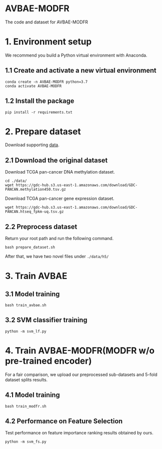 # AVBAE-MODFR
The code and dataset for AVBAE-MODFR
# 1. Environment setup
We recommend you build a Python virtual environment with Anaconda.
## 1.1 Create and activate a new virtual environment
```
conda create -n AVBAE-MODFR python=3.7
conda activate AVBAE-MODFR
```
## 1.2 Install the package
```
pip install -r requirements.txt
```

# 2. Prepare dataset
Download supporting [data](https://drive.google.com/drive/folders/1B231UFPN9qNqqKSjPaMqjkGlioHKHcEv?usp=drive_link).
## 2.1 Download the original dataset
Download TCGA pan-cancer DNA methylation dataset.
```
cd ./data/
wget https://gdc-hub.s3.us-east-1.amazonaws.com/download/GDC-PANCAN.methylation450.tsv.gz
```
Download TCGA pan-cancer gene expression dataset.
```
wget https://gdc-hub.s3.us-east-1.amazonaws.com/download/GDC-PANCAN.htseq_fpkm-uq.tsv.gz
```
## 2.2 Preprocess dataset
Return your root path and run the following command.
```
bash prepare_dataset.sh
```
After that, we have two novel files under `./data/h5/`

# 3. Train AVBAE
## 3.1 Model training
```
bash train_avbae.sh
```
## 3.2 SVM classifier training
```
python -m svm_lf.py
```
# 4. Train AVBAE-MODFR(MODFR w/o pre-trained encoder)
For a fair comparison, we upload our preprocessed sub-datasets and 5-fold dataset splits results.
## 4.1 Model training
```
bash train_modfr.sh
```
## 4.2 Performance on Feature Selection

Test performance on feature importance ranking results obtained by ours.
```
python -m svm_fs.py
```
